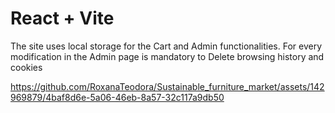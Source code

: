 # React + Vite

The site uses local storage for the Cart and Admin functionalities. For every modification in the Admin page is mandatory to Delete browsing history and cookies

https://github.com/RoxanaTeodora/Sustainable_furniture_market/assets/142969879/4baf8d6e-5a06-46eb-8a57-32c117a9db50


